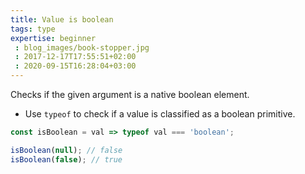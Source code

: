 ```yaml
---
title: Value is boolean
tags: type
expertise: beginner
 : blog_images/book-stopper.jpg
 : 2017-12-17T17:55:51+02:00
 : 2020-09-15T16:28:04+03:00
---
```


Checks if the given argument is a native boolean element.

- Use `typeof` to check if a value is classified as a boolean primitive.

```js
const isBoolean = val => typeof val === 'boolean';
```

```js
isBoolean(null); // false
isBoolean(false); // true
```
